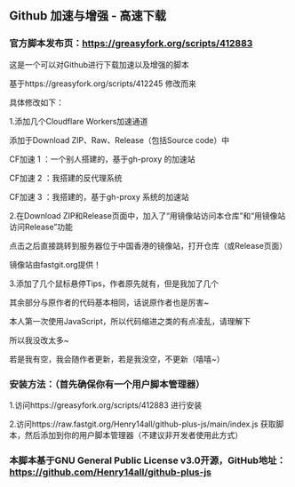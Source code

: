 ## Github 加速与增强 - 高速下载

### 官方脚本发布页：https://greasyfork.org/scripts/412883

这是一个可以对Github进行下载加速以及增强的脚本

基于https://greasyfork.org/scripts/412245 修改而来

具体修改如下：

1.添加几个Cloudflare Workers加速通道

添加于Download ZIP、Raw、Release（包括Source code）中

CF加速 1 ：一个别人搭建的，基于gh-proxy 的加速站

CF加速 2 ：我搭建的反代理系统

CF加速 3 ：我搭建的，基于gh-proxy 系统的加速站



2.在Download ZIP和Release页面中，加入了“用镜像站访问本仓库”和“用镜像站访问Release”功能

点击之后直接跳转到服务器位于中国香港的镜像站，打开仓库（或Release页面）

镜像站由fastgit.org提供！



3.添加了几个鼠标悬停Tips，作者原先就有，但是我加了几个

其余部分与原作者的代码基本相同，话说原作者也是厉害~



本人第一次使用JavaScript，所以代码缩进之类的有点凌乱，请理解下

所以我没改太多~

若是我有空，我会随作者更新，若是我没空，不更新（嘻嘻~）

### 安装方法：（首先确保你有一个用户脚本管理器）
1.访问https://greasyfork.org/scripts/412883 进行安装

2.访问https://raw.fastgit.org/Henry14all/github-plus-js/main/index.js 获取脚本，然后添加到你的用户脚本管理器（不建议非开发者使用此方式）

### 本脚本基于GNU General Public License v3.0开源，GitHub地址：https://github.com/Henry14all/github-plus-js
